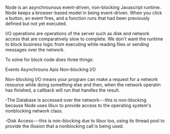 Node is an asynchrounous event-driven, non-blocking Javascript runtime. Node keeps a browser-based model in being event-driven. When you click a button, an event fires, and a function runs that had been previously defined but not yet executed.

I/O operations are operations of the server such as disk and network access that are comparatively slow to complete. We don't want the runtime to block business logic from executing while reading files or sending messages over the network.

To solve for block node does three things:

Events
Asynchrouns Apis
Non-blocking I/O

Non-blocking I/O means your program can make a request for a network resource while doing something else and then, when the network operatin has finished, a callback will run that handles the result. 


-The Database is accessed over the network---this is non-blocking because Node uses libuv to provide access to the operating system's nonblocking network class.

-Disk Access---this is non-blocking due to libuv too, using its thread pool to provide the illusion that a nonblocking call is being used.